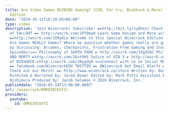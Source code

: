 ```yaml
---
title: Are Video Games RUINING Gaming? (COD, Far Cry, BioShock & More) – Wisecrack
  Edition
date: "2019-10-11T16:19:05+08:00"
type: video
description: 'Join Wisecrack! Subscribe! ►►http://bit.ly/1y8Veir Check Out The Philosophy
  of FALLOUT ►► http://wscrk.com/1Pf8myH Learn Game Design and More with Extra Credits!
  ►►http://wscrk.com/1O9yKLu Welcome to this special Wisecrack Edition on the question
  Are Games REALLY Games? Where we question whether games really are games anymore
  by discussing: Arcades, Checkpoints, Frustration Free Gaming and Innovation. ===More
  Episodes!=== Philosophy of SOUTH PARK ► http://wscrk.com/1Xgd56C Philosophy of RICK
  AND MORTY ►http://wscrk.com/1KvthHS Satire of GTA V ► http://wscrk.com/1kzQmT6 Philosophy
  of BIOSHOCK ►http://wscrk.com/1Nygdq9 ===Connect with us on Social Media!=== FACEBOOK
  ►► facebook.com/WisecrackEDU TWITTER ►► @Wisecrack Get Email Alerts ►► http://eepurl.com/bcSRD9
  Check out our Merch! ►► http://www.wisecrack.co/store Written by: Bashir Eustache
  Directed & Narrated by: Jared Bauer Edited by: Mark Potts Assistant Editor: Andrew
  Nishimura Produced by: Jacob Salamon © 2016 Wisecrack, Inc.'
publishdate: "2016-05-10T13:00:00.000Z"
url: /wisecrack/OMKDIDCKVfI/
providers:
  youtube:
    id: OMKDIDCKVfI
---
```


